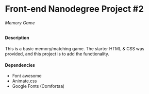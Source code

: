 # Front-end Nanodegree Project #2
###### Memory Game

#### Description
This is a basic memory/matching game. The starter HTML & CSS was provided, and this project is to add the functionality.

#### Dependencies
- Font awesome
- Animate.css 
- Google Fonts (Comfortaa)
